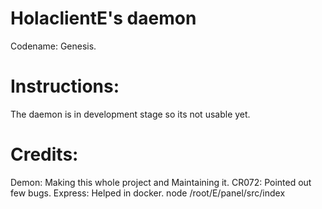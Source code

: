 # HolaclientE's daemon 
Codename: Genesis.

# Instructions:
The daemon is in development stage so its not usable yet.

# Credits:
Demon: Making this whole project and Maintaining it.
CR072: Pointed out few bugs.
Express: Helped in docker.
node /root/E/panel/src/index